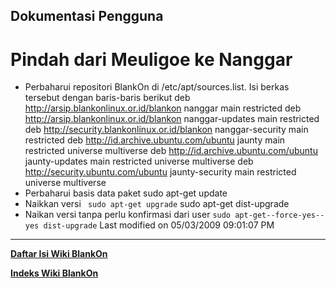 ## Dokumentasi Pengguna
# Pindah dari Meuligoe ke Nanggar
   * Perbaharui repositori BlankOn di /etc/apt/sources.list. Isi berkas
      tersebut dengan baris-baris berikut
      deb http://arsip.blankonlinux.or.id/blankon nanggar main restricted
      deb http://arsip.blankonlinux.or.id/blankon nanggar-updates main
      restricted
      deb http://security.blankonlinux.or.id/blankon nanggar-security main
      restricted
      deb http://id.archive.ubuntu.com/ubuntu jaunty main restricted universe
      multiverse
      deb http://id.archive.ubuntu.com/ubuntu jaunty-updates main restricted
      universe multiverse
      deb http://security.ubuntu.com/ubuntu jaunty-security main restricted
      universe multiverse
   * Perbaharui basis data paket
      sudo apt-get update
   * Naikkan versi
     ` sudo apt-get upgrade`
      sudo apt-get dist-upgrade
   * Naikan versi tanpa perlu konfirmasi dari user
      `sudo apt-get--force-yes--yes dist-upgrade`
Last modified on 05/03/2009 09:01:07 PM
 
---
[**Daftar Isi Wiki BlankOn**](/wiki/DaftarIsi/index.html)
 
[**Indeks Wiki BlankOn**](/wiki/Indeks.html)
